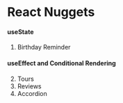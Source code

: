 # React Nuggets

#### useState

1. Birthday Reminder

#### useEffect and Conditional Rendering

2. Tours
3. Reviews
4. Accordion
